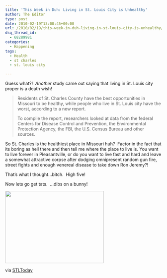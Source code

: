 ```yaml
---
title: 'This Week in Duh: Living in St. Louis City is Unhealthy'
author: The Editor
type: post
date: 2010-02-19T13:00:45+00:00
url: /2010/02/19/this-week-in-duh-living-in-st-louis-city-is-unhealthy/
dsq_thread_id:
  - 68289981
categories:
  - Happening
tags:
  - Health
  - st charles
  - st. louis city

---
```

Guess what?!  _Another_ study came out saying that living in St. Louis city proper is a death wish!

> Residents of St. Charles County have the best opportunities in Missouri to be healthy, while people who live in St. Louis city have the worst, according to a new report.
> 
> To compile the report, researchers looked at data from the federal Centers for Disease Control and Prevention, the Environmental Protection Agency, the FBI, the U.S. Census Bureau and other sources.

So St. Charles is the healthiest place in Missouri huh?  Factor in the fact that its boring as hell there and then tell me where the place to live is. You want to live forever in Pleasantville, or do you want to live fast and hard and leave a somewhat attractive corpse after dodging omnipresent random gun fire, street fights and enough venereal disease to take down Ron Jeremy?!

That&#8217;s what I thought&#8230;bitch.  High five!

Now lets go get tats.  &#8230;dibs on a bunny!

[<img class="aligncenter size-full wp-image-3314" title="bunny_tattoo" src="http://punchingkitty.com/wp-content/uploads/2010/02/bunny_tattoo.jpg" alt="" width="317" height="233" srcset="http://media.punchingkitty.com/wordpress/2010/02/bunny_tattoo.jpg 317w, http://media.punchingkitty.com/wordpress/2010/02/bunny_tattoo-300x220.jpg 300w" sizes="(max-width: 317px) 100vw, 317px" />][1]

via <a href="http://www.stltoday.com/stltoday/lifestyle/stories.nsf/healthfitness/story/B700653D4974EC8A862576CD0071E91E?OpenDocument" target="_blank">STLToday</a>

 [1]: http://punchingkitty.com/wp-content/uploads/2010/02/bunny_tattoo.jpg